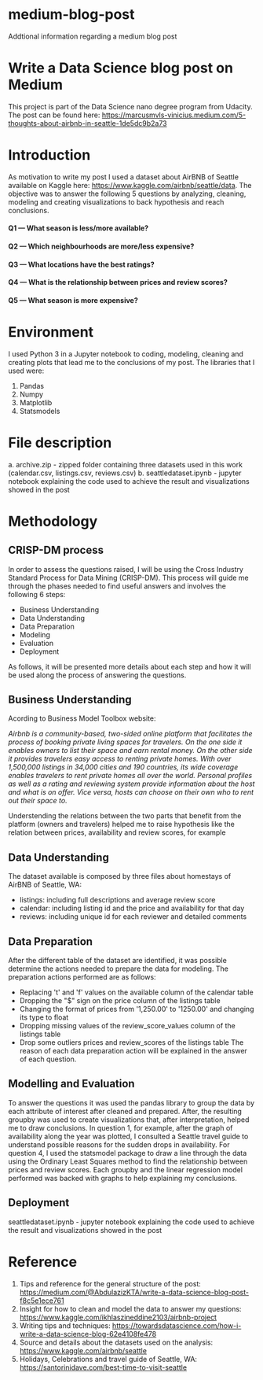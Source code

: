 # medium-blog-post
Addtional information regarding a medium blog post

# Write a Data Science blog post on Medium
This project is part of the Data Science nano degree program from Udacity. The post can be found here: https://marcusmvls-vinicius.medium.com/5-thoughts-about-airbnb-in-seattle-1de5dc9b2a73

# Introduction
As motivation to write my post I used a dataset about AirBNB of Seattle available on Kaggle here: https://www.kaggle.com/airbnb/seattle/data. The objective was to answer the following 5 questions by analyzing, cleaning, modeling and creating visualizations to back hypothesis and reach conclusions.

 #### Q1 — What season is less/more available?
 #### Q2 — Which neighbourhoods are more/less expensive?
 #### Q3 — What locations have the best ratings?
 #### Q4 — What is the relationship between prices and review scores?
 #### Q5 — What season is more expensive?
 
 # Environment
 I used Python 3 in a Jupyter notebook to coding, modeling, cleaning and creating plots that lead me to the conclusions of my post. The libraries that I used were:
 
   1. Pandas
   2. Numpy
   3. Matplotlib
   4. Statsmodels
   
 # File description
   a. archive.zip - zipped folder containing three datasets used in this work (calendar.csv, listings.csv, reviews.csv)
   b. seattledataset.ipynb - jupyter notebook explaining the code used to achieve the result and visualizations showed in the post
   
 # Methodology
 ## CRISP-DM process
In order to assess the questions raised, I will be using the Cross Industry Standard Process for Data Mining (CRISP-DM). This process will guide me through the phases needed to find useful answers and involves the following 6 steps:

- Business Understanding
- Data Understanding
- Data Preparation
- Modeling
- Evaluation
- Deployment

As follows, it will be presented more details about each step and how it will be used along the process of answering the questions.

## Business Understanding
Acording to Business Model Toolbox website:

*Airbnb is a community-based, two-sided online platform that facilitates the process of booking private living spaces for travelers. On the one side it enables owners to list their space and earn rental money. On the other side it provides travelers easy access to renting private homes. With over 1,500,000 listings in 34,000 cities and 190 countries, its wide coverage enables travelers to rent private homes all over the world. Personal profiles as well as a rating and reviewing system provide information about the host and what is on offer. Vice versa, hosts can choose on their own who to rent out their space to.*

Understending the relations between the two parts that benefit from the platform (owners and travelers) helped me to raise hypothesis like the relation between prices, availability and review scores, for example

## Data Understanding
The dataset available is composed by three files about homestays of AirBNB of Seattle, WA:

- listings: including full descriptions and average review score
- calendar: including listing id and the price and availability for that day
- reviews: including unique id for each reviewer and detailed comments

## Data Preparation
After the different table of the dataset are identified, it was possible determine the actions needed to prepare the data for modeling. The preparation actions performed are as follows:
- Replacing 't' and 'f' values on the available column of the calendar table
- Dropping the "$" sign on the price column of the listings table
- Changing the format of prices from '1,250.00' to '1250.00' and changing its type to float
- Dropping missing values of the review_score_values column of the listings table
- Drop some outliers prices and review_scores of the listings table
The reason of each data preparation action will be explained in the answer of each question.

## Modelling and Evaluation
To answer the questions it was used the pandas library to group the data by each attribute of interest after cleaned and prepared. After, the resulting groupby was used to create visualizations that, after interpretation, helped me to draw conclusions. 
In question 1, for example, after the graph of availability along the year was plotted, I consulted a Seattle travel guide to understand possible reasons for the sudden drops in availability.
For question 4, I used the statsmodel package to draw a line through the data using the Ordinary Least Squares method to find the relationship between prices and review scores.
Each groupby and the linear regression model performed was backed with graphs to help explaining my conclusions.

## Deployment
seattledataset.ipynb - jupyter notebook explaining the code used to achieve the result and visualizations showed in the post

   
 # Reference
   1. Tips and reference for the general structure of the post: https://medium.com/@AbdulazizKTA/write-a-data-science-blog-post-f8c5e1ece761
   2. Insight for how to clean and model the data to answer my questions: https://www.kaggle.com/ikhlaszineddine2103/airbnb-project
   3. Writing tips and techniques: https://towardsdatascience.com/how-i-write-a-data-science-blog-62e4108fe478
   4. Source and details about the datasets used on the analysis: https://www.kaggle.com/airbnb/seattle
   5. Holidays, Celebrations and travel guide of Seattle, WA: https://santorinidave.com/best-time-to-visit-seattle
   
 
